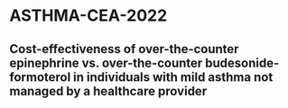 # ASTHMA-CEA-2022

## Cost-effectiveness of over-the-counter epinephrine vs. over-the-counter budesonide-formoterol in individuals with mild asthma not managed by a healthcare provider
